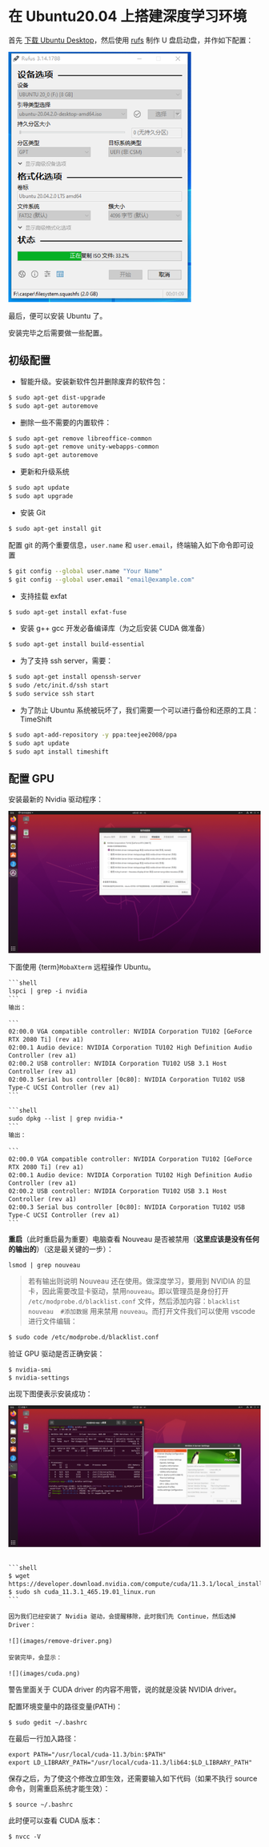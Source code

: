 # 在 Ubuntu20.04 上搭建深度学习环境

首先 [下载 Ubuntu Desktop](https://ubuntu.com/download/desktop)，然后使用 [rufs](https://rufus.ie/) 制作 U 盘启动盘，并作如下配置：

<img src="./images/rufs.png" alt="fishy" class="w3-card-4" height="500px">

最后，便可以安装 Ubuntu 了。

安装完毕之后需要做一些配置。

## 初级配置

- 智能升级。安装新软件包并删除废弃的软件包：

```sh
$ sudo apt-get dist-upgrade
$ sudo apt-get autoremove
```

- 删除一些不需要的内置软件：

```sh
$ sudo apt-get remove libreoffice-common
$ sudo apt-get remove unity-webapps-common
$ sudo apt-get autoremove
```

- 更新和升级系统

```sh
$ sudo apt update
$ sudo apt upgrade
```

- 安装 Git

```sh
$ sudo apt-get install git
```

配置 git 的两个重要信息，`user.name` 和 `user.email`，终端输入如下命令即可设置

```sh
$ git config --global user.name "Your Name"
$ git config --global user.email "email@example.com"
```

- 支持挂载 exfat

```sh
$ sudo apt-get install exfat-fuse
```

- 安装 g++ gcc 开发必备编译库（为之后安装 CUDA 做准备）

```sh
$ sudo apt-get install build-essential
```

- 为了支持 ssh server，需要：

```sh
$ sudo apt-get install openssh-server
$ sudo /etc/init.d/ssh start
$ sudo service ssh start
```

- 为了防止 Ubuntu 系统被玩坏了，我们需要一个可以进行备份和还原的工具：TimeShift

```sh
$ sudo apt-add-repository -y ppa:teejee2008/ppa
$ sudo apt update
$ sudo apt install timeshift
```

## 配置 GPU

安装最新的 Nvidia 驱动程序：

![](images/ubuntu-gpu.png)

下面使用 {term}`MobaXterm` 远程操作 Ubuntu。

````{describe} 查看显卡型号
```shell
lspci | grep -i nvidia 
```
输出：

```
02:00.0 VGA compatible controller: NVIDIA Corporation TU102 [GeForce RTX 2080 Ti] (rev a1)
02:00.1 Audio device: NVIDIA Corporation TU102 High Definition Audio Controller (rev a1)
02:00.2 USB controller: NVIDIA Corporation TU102 USB 3.1 Host Controller (rev a1)
02:00.3 Serial bus controller [0c80]: NVIDIA Corporation TU102 USB Type-C UCSI Controller (rev a1)
```
````

````{describe} 查看驱动版本
```shell
sudo dpkg --list | grep nvidia-* 
```
输出：

```
02:00.0 VGA compatible controller: NVIDIA Corporation TU102 [GeForce RTX 2080 Ti] (rev a1)
02:00.1 Audio device: NVIDIA Corporation TU102 High Definition Audio Controller (rev a1)
02:00.2 USB controller: NVIDIA Corporation TU102 USB 3.1 Host Controller (rev a1)
02:00.3 Serial bus controller [0c80]: NVIDIA Corporation TU102 USB Type-C UCSI Controller (rev a1)
```
````

**重启**（此时重启最为重要）电脑查看 Nouveau 是否被禁用（**这里应该是没有任何的输出的**）（这是最关键的一步）：

```shell
lsmod | grep nouveau 
```

> 若有输出则说明 Nouveau 还在使用。做深度学习，要用到 NVIDIA 的显卡，因此需要改显卡驱动，禁用`nouveau`。即以管理员是身份打开 `/etc/modprobe.d/blacklist.conf` 文件，然后添加内容：`blacklist nouveau  #添加数据` 用来禁用 `nouveau`。而打开文件我们可以使用 vscode 进行文件编辑：

```sh
$ sudo code /etc/modprobe.d/blacklist.conf
```

验证 GPU 驱动是否正确安装：

```shell
$ nvidia-smi
$ nvidia-settings
```

出现下图便表示安装成功：

![](images/gpu-check.png)

````{describe} 安装 CUDA 11.3

```shell
$ wget https://developer.download.nvidia.com/compute/cuda/11.3.1/local_installers/cuda_11.3.1_465.19.01_linux.run
$ sudo sh cuda_11.3.1_465.19.01_linux.run
```

因为我们已经安装了 Nvidia 驱动，会提醒移除，此时我们先 Continue，然后选掉 Driver：

![](images/remove-driver.png)

安装完毕，会显示：

![](images/cuda.png)
````

警告里面关于 CUDA driver 的内容不用管，说的就是没装 NVIDIA driver。

配置环境变量中的路径变量(PATH)：

```shell
$ sudo gedit ~/.bashrc
```

在最后一行加入路径：

```shell
export PATH="/usr/local/cuda-11.3/bin:$PATH"
export LD_LIBRARY_PATH="/usr/local/cuda-11.3/lib64:$LD_LIBRARY_PATH"
```

保存之后，为了使这个修改立即生效，还需要输入如下代码（如果不执行 source 命令，则需重启系统才能生效）：

```shell
$ source ~/.bashrc
```

此时便可以查看 CUDA 版本：

```shell
$ nvcc -V
```